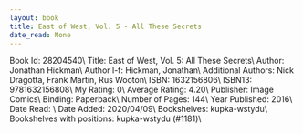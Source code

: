 ```yaml
---
layout: book
title: East of West, Vol. 5 - All These Secrets
date_read: None
---
```


Book Id: 28204540\ 
Title: East of West, Vol. 5: All These Secrets\ 
Author: Jonathan Hickman\ 
Author l-f: Hickman, Jonathan\ 
Additional Authors: Nick Dragotta, Frank Martin, Rus Wooton\ 
ISBN: 1632156806\ 
ISBN13: 9781632156808\ 
My Rating: 0\ 
Average Rating: 4.20\ 
Publisher: Image Comics\ 
Binding: Paperback\ 
Number of Pages: 144\ 
Year Published: 2016\ 
Date Read: \ 
Date Added: 2020/04/09\ 
Bookshelves: kupka-wstydu\ 
Bookshelves with positions: kupka-wstydu (#1181)\ 

